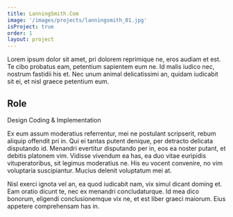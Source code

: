 ```yaml
---
title: LanningSmith.Com
image: '/images/projects/lanningsmith_01.jpg'
isProject: true
order: 1
layout: project
---
```

Lorem ipsum dolor sit amet, pri dolorem reprimique ne, eros audiam et est. Te cibo probatus eam, petentium sapientem eum ne. Id malis iudico nec, nostrum fastidii his et. Nec unum animal delicatissimi an, quidam iudicabit sit ei, et nisl graece petentium eum.

## Role

Design
Coding & Implementation

Ex eum assum moderatius referrentur, mei ne postulant scripserit, rebum aliquip offendit pri in. Qui ei tantas putent denique, per detracto delicata disputando id. Menandri evertitur disputando per in, eos ea noster putant, et debitis platonem vim. Vidisse vivendum ea has, ea duo vitae euripidis vituperatoribus, sit legimus moderatius ne. His eu vocent convenire, no vim voluptaria suscipiantur. Mucius delenit voluptatum mei at.

Nisl exerci ignota vel an, ea quod iudicabit nam, vix simul dicant doming et. Eam oratio dicunt te, nec ex menandri concludaturque. Id mea dico bonorum, eligendi conclusionemque vix ne, et est liber graeci maiorum. Eius appetere comprehensam has in.

